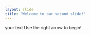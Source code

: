 ```yaml
---
layout: slide
title: "Welcome to our second slide!"
---
```

your text
Use the right arrow to begin!
